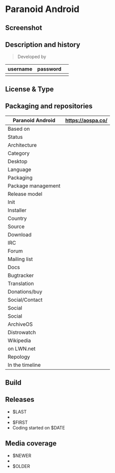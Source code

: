 # Paranoid Android

## Screenshot


## Description and history

>

> Developed by

| username | password |  |
|----------|----------|--|
|  |  |  |


## License & Type

>


## Packaging and repositories 

| Paranoid Android | <https://aospa.co/> |
|-----------------------|--|
| Based on              |  |
| Status                |  |
| Architecture          |  |
| Category              |  |
| Desktop               |  |
| Language              |  |
| Packaging             |  |
| Package management    |  |
| Release model         |  |
| Init                  |  |
| Installer             |  |
| Country               |  |
| Source                |  |
| Download              |  |
| IRC                   |  |
| Forum                 |  |
| Mailing list          |  |
| Docs                  |  |
| Bugtracker            |  |
| Translation           |  |
| Donations/buy         |  |
| Social/Contact        |  |
| Social                |  |
| Social                |  |
| ArchiveOS             |  |
| Distrowatch           |  |
| Wikipedia             |  |
| on LWN.net            |  |
| Repology              |  |
| In the timeline       |  | 


## Build

>


## Releases

* $LAST
* 
* $FIRST
* Coding started on $DATE


## Media coverage

* $NEWER
* 
* $OLDER
